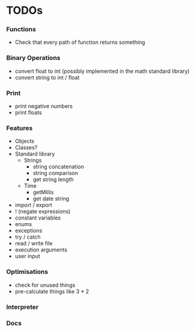 # TODOs

### Functions
- Check that every path of function returns something

### Binary Operations
- convert float to int (possibly implemented in the math standard library)
- convert string to int / float

### Print
- print negative numbers
- print floats

### Features

- Objects
- Classes?
- Standard library
  - Strings
    - string concatenation
    - string comparison
    - get string length
  - Time
    - getMillis
    - get date string
- import / export
- ! (negate expressions)
- constant variables
- enums
- exceptions
- try / catch
- read / write file
- execution arguments
- user input

### Optimisations
- check for unused things
- pre-calculate things like 3 * 2

### Interpreter

### Docs